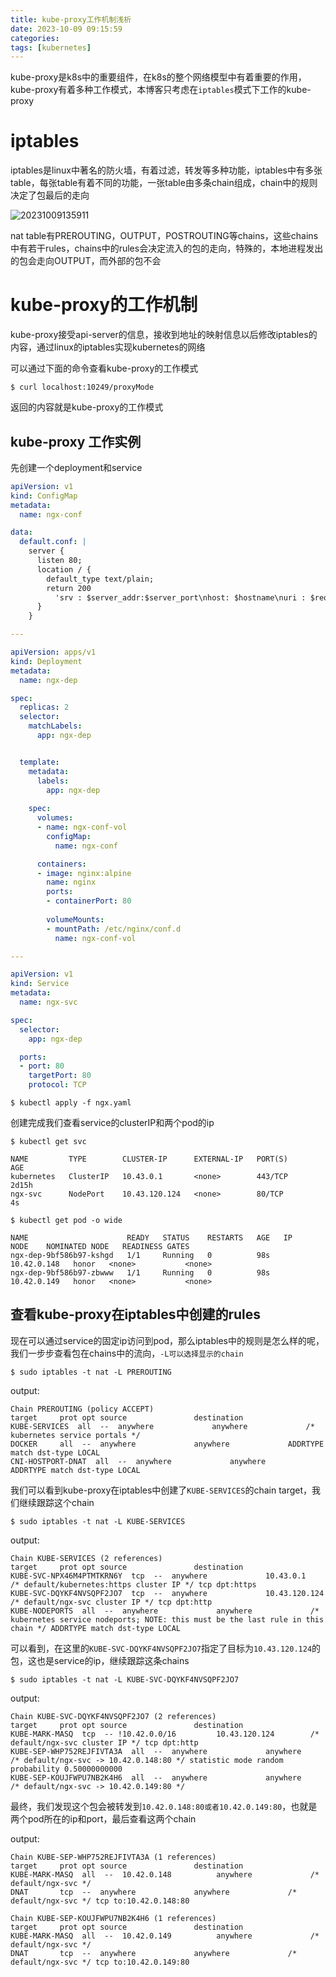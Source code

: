 ```yaml
---
title: kube-proxy工作机制浅析
date: 2023-10-09 09:15:59
categories:
tags: [kubernetes]
---
```


kube-proxy是k8s中的重要组件，在k8s的整个网络模型中有着重要的作用，kube-proxy有着多种工作模式，本博客只考虑在`iptables`模式下工作的kube-proxy

# iptables

iptables是linux中著名的防火墙，有着过滤，转发等多种功能，iptables中有多张table，每张table有着不同的功能，一张table由多条chain组成，chain中的规则决定了包最后的走向

![20231009135911](https://skynesserblog.oss-cn-hangzhou.aliyuncs.com/20231009135911.png)

nat table有PREROUTING，OUTPUT，POSTROUTING等chains，这些chains中有若干rules，chains中的rules会决定流入的包的走向，特殊的，本地进程发出的包会走向OUTPUT，而外部的包不会

# kube-proxy的工作机制

kube-proxy接受api-server的信息，接收到地址的映射信息以后修改iptables的内容，通过linux的iptables实现kubernetes的网络

可以通过下面的命令查看kube-proxy的工作模式
```shell
$ curl localhost:10249/proxyMode
```
返回的内容就是kube-proxy的工作模式

## kube-proxy 工作实例

先创建一个deployment和service

```yaml
apiVersion: v1
kind: ConfigMap
metadata:
  name: ngx-conf

data:
  default.conf: |
    server {
      listen 80;
      location / {
        default_type text/plain;
        return 200
          'srv : $server_addr:$server_port\nhost: $hostname\nuri : $request_method $host $request_uri\ndate: $time_iso8601\n';
      }
    }

---

apiVersion: apps/v1
kind: Deployment
metadata:
  name: ngx-dep

spec:
  replicas: 2
  selector:
    matchLabels:
      app: ngx-dep


  template:
    metadata:
      labels:
        app: ngx-dep
    
    spec:
      volumes:
      - name: ngx-conf-vol
        configMap:
          name: ngx-conf

      containers:
      - image: nginx:alpine
        name: nginx
        ports:
        - containerPort: 80
      
        volumeMounts:
        - mountPath: /etc/nginx/conf.d
          name: ngx-conf-vol

---

apiVersion: v1
kind: Service
metadata:
  name: ngx-svc

spec:
  selector:
    app: ngx-dep

  ports:
  - port: 80
    targetPort: 80
    protocol: TCP
```

```shell
$ kubectl apply -f ngx.yaml
```

创建完成我们查看service的clusterIP和两个pod的ip
```shell
$ kubectl get svc
```
```
NAME         TYPE        CLUSTER-IP      EXTERNAL-IP   PORT(S)        AGE
kubernetes   ClusterIP   10.43.0.1       <none>        443/TCP        2d15h
ngx-svc      NodePort    10.43.120.124   <none>        80/TCP         4s
```
```shell
$ kubectl get pod -o wide
```
```
NAME                      READY   STATUS    RESTARTS   AGE   IP            NODE    NOMINATED NODE   READINESS GATES
ngx-dep-9bf586b97-kshgd   1/1     Running   0          98s   10.42.0.148   honor   <none>           <none>
ngx-dep-9bf586b97-zbwww   1/1     Running   0          98s   10.42.0.149   honor   <none>           <none>
```

## 查看kube-proxy在iptables中创建的rules

现在可以通过service的固定ip访问到pod，那么iptables中的规则是怎么样的呢，我们一步步查看包在chains中的流向，`-L可以选择显示的chain`
```shell
$ sudo iptables -t nat -L PREROUTING
```
output:
```
Chain PREROUTING (policy ACCEPT)
target     prot opt source               destination         
KUBE-SERVICES  all  --  anywhere             anywhere             /* kubernetes service portals */
DOCKER     all  --  anywhere             anywhere             ADDRTYPE match dst-type LOCAL
CNI-HOSTPORT-DNAT  all  --  anywhere             anywhere             ADDRTYPE match dst-type LOCAL
```

我们可以看到kube-proxy在iptables中创建了`KUBE-SERVICES`的chain target，我们继续跟踪这个chain
```shell
$ sudo iptables -t nat -L KUBE-SERVICES
```
output:
```
Chain KUBE-SERVICES (2 references)
target     prot opt source               destination         
KUBE-SVC-NPX46M4PTMTKRN6Y  tcp  --  anywhere             10.43.0.1            /* default/kubernetes:https cluster IP */ tcp dpt:https
KUBE-SVC-DQYKF4NVSQPF2JO7  tcp  --  anywhere             10.43.120.124        /* default/ngx-svc cluster IP */ tcp dpt:http
KUBE-NODEPORTS  all  --  anywhere             anywhere             /* kubernetes service nodeports; NOTE: this must be the last rule in this chain */ ADDRTYPE match dst-type LOCAL
```

可以看到，在这里的`KUBE-SVC-DQYKF4NVSQPF2JO7`指定了目标为`10.43.120.124`的包，这也是service的ip，继续跟踪这条chains
```shell
$ sudo iptables -t nat -L KUBE-SVC-DQYKF4NVSQPF2JO7
```
output:
```
Chain KUBE-SVC-DQYKF4NVSQPF2JO7 (2 references)
target     prot opt source               destination         
KUBE-MARK-MASQ  tcp  -- !10.42.0.0/16         10.43.120.124        /* default/ngx-svc cluster IP */ tcp dpt:http
KUBE-SEP-WHP752REJFIVTA3A  all  --  anywhere             anywhere             /* default/ngx-svc -> 10.42.0.148:80 */ statistic mode random probability 0.50000000000
KUBE-SEP-KOUJFWPU7NB2K4H6  all  --  anywhere             anywhere             /* default/ngx-svc -> 10.42.0.149:80 */
```
最终，我们发现这个包会被转发到`10.42.0.148:80或者10.42.0.149:80`，也就是两个pod所在的ip和port，最后查看这两个chain

output:
```
Chain KUBE-SEP-WHP752REJFIVTA3A (1 references)
target     prot opt source               destination         
KUBE-MARK-MASQ  all  --  10.42.0.148          anywhere             /* default/ngx-svc */
DNAT       tcp  --  anywhere             anywhere             /* default/ngx-svc */ tcp to:10.42.0.148:80

Chain KUBE-SEP-KOUJFWPU7NB2K4H6 (1 references)
target     prot opt source               destination         
KUBE-MARK-MASQ  all  --  10.42.0.149          anywhere             /* default/ngx-svc */
DNAT       tcp  --  anywhere             anywhere             /* default/ngx-svc */ tcp to:10.42.0.149:80
```